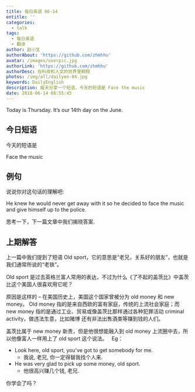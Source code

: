 ```yaml
---
title: 每日英语 06-14
entitle: ''
categories:
  - talk
tags:
  - 每日英语
  - 翻译
author: 赵小生
authorAbout: 'https://github.com/zhmhhu'
avatar: /images/userpic.jpg
authorLink: 'https://github.com/zhmhhu'
authorDesc: 在科技和人文的世界里翱翔
photos: /img/all/dailyen-04.jpg
keywords: DailyEnglish
description: 每天分享一个短语，今天的短语是 Face the music
date: 2018-06-14 08:55:45
---
```


Today is Thursday. It’s our 14th day on the June.

## 今日短语

今天的短语是

Face the music

## 例句

说说你对这句话的理解吧:

He knew he would never get away with it so he decided to face the music and give himself up to the police.

思考一下，下一篇文章中我们揭晓答案.

## 上期解答

上一篇中我们提到了短语 Old sport，它的意思是“老兄，关系好的朋友”，也就是我们通常所说的“老铁”。

Old sport 是过去英格兰富人常用的表达，不过为什么《了不起的盖茨比》中盖茨比这个美国人很喜欢用它呢？

原因是这样的 – 在美国历史上，美国这个国家曾被分为 old money 和 new money。 Old money 指的是来自西欧的富有家庭，传统的上流社会家庭；而 new money 指的是通过工业、贸易或像盖茨比那样通过各种犯罪活动 criminal activity，做违法生意，比如赌博 还有非法出售酒类等赚到钱的人们。

盖茨比属于 new money 新贵，但是他很想能融入到 old money 上流圈中去，所以他像富人一样用上了 old sport 这个说法。
 
Eg：
-  Look here, old sport, you've got to get somebody for me. 
   -  我说, 老兄, 你一定得替我找个人来.
-  He was very glad to pick up some money, old sport. 
   -  他很高兴赚几个钱, 老兄. 

你学会了吗？

